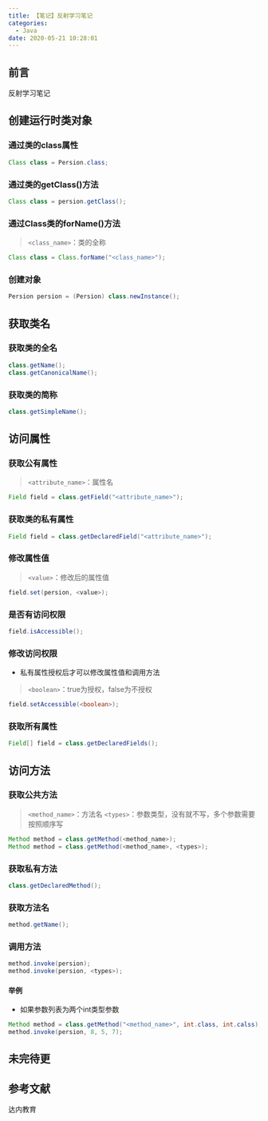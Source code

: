 ```yaml
---
title: 【笔记】反射学习笔记
categories:
  - Java
date: 2020-05-21 10:28:01
---
```


## 前言

反射学习笔记

<!-- more -->

## 创建运行时类对象

### 通过类的class属性

``` java
Class class = Persion.class;
```

### 通过类的getClass()方法

``` java
Class class = persion.getClass();
```

### 通过Class类的forName()方法

> `<class_name>`：类的全称

``` java
Class class = Class.forName("<class_name>");
```

### 创建对象

``` java
Persion persion = (Persion) class.newInstance();
```

## 获取类名

### 获取类的全名

``` java
class.getName();
class.getCanonicalName();
```

### 获取类的简称

``` java
class.getSimpleName();
```

## 访问属性

### 获取公有属性

> `<attribute_name>`：属性名

``` java
Field field = class.getField("<attribute_name>");
```

### 获取类的私有属性

``` java
Field field = class.getDeclaredField("<attribute_name>");
```

### 修改属性值

> `<value>`：修改后的属性值

``` java
field.set(persion, <value>);
```

### 是否有访问权限

``` java
field.isAccessible();
```

### 修改访问权限

- 私有属性授权后才可以修改属性值和调用方法

> `<boolean>`：true为授权，false为不授权

``` java
field.setAccessible(<boolean>);
```

### 获取所有属性

``` java
Field[] field = class.getDeclaredFields();
```

## 访问方法

### 获取公共方法

> `<method_name>`：方法名
> `<types>`：参数类型，没有就不写，多个参数需要按照顺序写

``` java
Method method = class.getMethod(<method_name>);
Method method = class.getMethod(<method_name>, <types>);
```

### 获取私有方法

``` java
class.getDeclaredMethod();
```

### 获取方法名

``` java
method.getName();
```

### 调用方法

``` java
method.invoke(persion);
method.invoke(persion, <types>);
```

#### 举例

- 如果参数列表为两个int类型参数

``` java
Method method = class.getMethod("<method_name>", int.class, int.calss);
method.invoke(persion, 8, 5, 7);
```

## 未完待更

## 参考文献

达内教育


